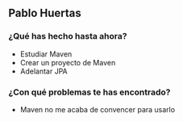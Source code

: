 ## Pablo Huertas
### ¿Qué has hecho hasta ahora?
- Estudiar Maven
- Crear un proyecto de Maven
- Adelantar JPA 
### ¿Con qué problemas te has encontrado?
- Maven no me acaba de convencer para usarlo
<br><br>
